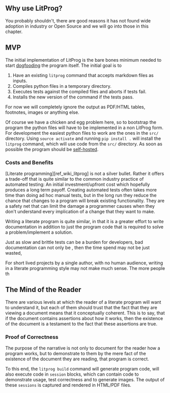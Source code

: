
## Why use LitProg?

You probably shouldn't, there are good reasons it has not found wide adoption in industry or Open Source and we will go into those in this chapter.

## MVP

The initial implementation of LitProg is the bare bones minimum needed to start [dogfooding][ref_wiki_dogfooding] the program itself. The initial goal is to


 1. Have an existing `litprog` command that accepts markdown files as inputs.
 2. Compiles python files in a temporary directory.
 3. Executes tests against the compiled files and aborts if tests fail.
 4. Installs the new version of the command if the tests pass.

For now we will completely ignore the output as PDF/HTML tables, footnotes,
images or anything else.

Of course we have a chicken and egg problem here, so to bootstrap the program the python files will have to be implemented in a non LitProg form. For development the easiest python files to work are the ones in the `src/` directory. Using `source activate` and running `pip install .` will install the `litprog` command, which will use code from the `src/` directory. As soon as possible the program should be [self-hosted][ref_wiki_self_hosting].


### Costs and Benefits

[Literate programming][ref_wiki_litprog] is not a silver bullet. Rather it offers a trade-off that is quite similar to the common industry practice of automated testing: An initial investment/upfront cost which hopefully produces a long term payoff. Creating automated tests often takes more time than doing ad hoc manual tests, but in the long run they reduce the chance that changes to a program will break existing functionality. They are a safety net that can limit the damage a programmer causes when they don't understand every implication of a change that they want to make.

Writing a literate program is quite similar, in that it is a greater effort to write documentation in addition to just the program code that is required to solve a problem/implement a solution. 

Just as slow and brittle tests can be a burden for developers, bad documentation can not only be , then the time spend may not be just wasted, 

For short lived projects by a single author, with no human audience, writing in a literate programming style may not make much sense. The more people th


## The Mind of the Reader

There are various levels at which the reader of a literate program will want to understand it, but each of them should trust that the fact that they are viewing a document means that it conceptually coherent. This is to say, that if the document contains assertions about how it works, then the existence of the document is a testament to the fact that these assertions are true.


### Proof of Correctness

The purpose of the narrative is not only to document for the reader how a program works, but to demonstrate to them by the mere fact of the existence of the document they are reading, that program is correct.

To this end, the `litprog build` command will generate program code, will also execute code in `session` blocks, which can contain code to demonstrate usage, test correctness and to generate images. The output of these `sessions` is captured and rendered in HTML/PDF files.

[ref_wiki_self_hosting]: https://en.wikipedia.org/wiki/Self-hosting

[ref_wiki_dogfooding]: https://en.wikipedia.org/wiki/Eating_your_own_dog_food
